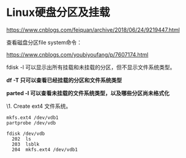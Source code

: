 # Linux硬盘分区及挂载



https://www.cnblogs.com/feiquan/archive/2018/06/24/9219447.html



查看磁盘分区file system命令：

https://www.cnblogs.com/youbiyoufang/p/7607174.html

fdisk -l 可以显示出所有挂载和未挂载的分区，但不显示文件系统类型。

**df -T 只可以查看已经挂载的分区和文件系统类型**

**parted -l 可以查看未挂载的文件系统类型，以及哪些分区尚未格式化**



\1. Create ext4 文件系统。

```
mkfs.ext4 /dev/vdb1
partprobe /dev/vdb
```



```
fdisk /dev/vdb
  202  ls
  203  lsblk
  204  mkfs.ext4 /dev/vdb1
```

